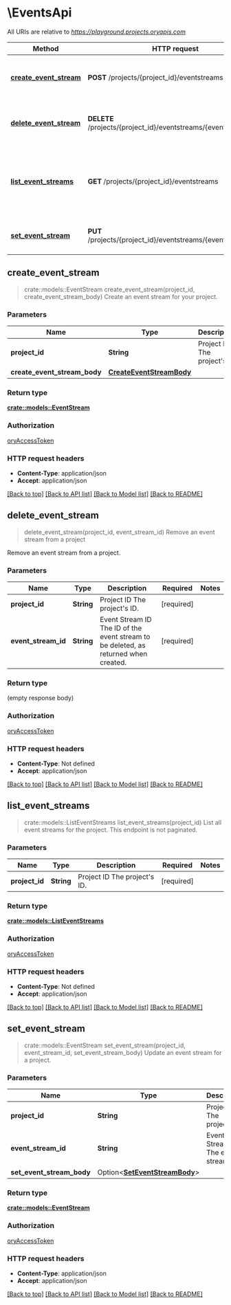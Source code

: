 # \EventsApi

All URIs are relative to *https://playground.projects.oryapis.com*

Method | HTTP request | Description
------------- | ------------- | -------------
[**create_event_stream**](EventsApi.md#create_event_stream) | **POST** /projects/{project_id}/eventstreams | Create an event stream for your project.
[**delete_event_stream**](EventsApi.md#delete_event_stream) | **DELETE** /projects/{project_id}/eventstreams/{event_stream_id} | Remove an event stream from a project
[**list_event_streams**](EventsApi.md#list_event_streams) | **GET** /projects/{project_id}/eventstreams | List all event streams for the project. This endpoint is not paginated.
[**set_event_stream**](EventsApi.md#set_event_stream) | **PUT** /projects/{project_id}/eventstreams/{event_stream_id} | Update an event stream for a project.



## create_event_stream

> crate::models::EventStream create_event_stream(project_id, create_event_stream_body)
Create an event stream for your project.

### Parameters


Name | Type | Description  | Required | Notes
------------- | ------------- | ------------- | ------------- | -------------
**project_id** | **String** | Project ID  The project's ID. | [required] |
**create_event_stream_body** | [**CreateEventStreamBody**](CreateEventStreamBody.md) |  | [required] |

### Return type

[**crate::models::EventStream**](eventStream.md)

### Authorization

[oryAccessToken](../README.md#oryAccessToken)

### HTTP request headers

- **Content-Type**: application/json
- **Accept**: application/json

[[Back to top]](#) [[Back to API list]](../README.md#documentation-for-api-endpoints) [[Back to Model list]](../README.md#documentation-for-models) [[Back to README]](../README.md)


## delete_event_stream

> delete_event_stream(project_id, event_stream_id)
Remove an event stream from a project

Remove an event stream from a project.

### Parameters


Name | Type | Description  | Required | Notes
------------- | ------------- | ------------- | ------------- | -------------
**project_id** | **String** | Project ID  The project's ID. | [required] |
**event_stream_id** | **String** | Event Stream ID  The ID of the event stream to be deleted, as returned when created. | [required] |

### Return type

 (empty response body)

### Authorization

[oryAccessToken](../README.md#oryAccessToken)

### HTTP request headers

- **Content-Type**: Not defined
- **Accept**: application/json

[[Back to top]](#) [[Back to API list]](../README.md#documentation-for-api-endpoints) [[Back to Model list]](../README.md#documentation-for-models) [[Back to README]](../README.md)


## list_event_streams

> crate::models::ListEventStreams list_event_streams(project_id)
List all event streams for the project. This endpoint is not paginated.

### Parameters


Name | Type | Description  | Required | Notes
------------- | ------------- | ------------- | ------------- | -------------
**project_id** | **String** | Project ID  The project's ID. | [required] |

### Return type

[**crate::models::ListEventStreams**](listEventStreams.md)

### Authorization

[oryAccessToken](../README.md#oryAccessToken)

### HTTP request headers

- **Content-Type**: Not defined
- **Accept**: application/json

[[Back to top]](#) [[Back to API list]](../README.md#documentation-for-api-endpoints) [[Back to Model list]](../README.md#documentation-for-models) [[Back to README]](../README.md)


## set_event_stream

> crate::models::EventStream set_event_stream(project_id, event_stream_id, set_event_stream_body)
Update an event stream for a project.

### Parameters


Name | Type | Description  | Required | Notes
------------- | ------------- | ------------- | ------------- | -------------
**project_id** | **String** | Project ID  The project's ID. | [required] |
**event_stream_id** | **String** | Event Stream ID  The event stream's ID. | [required] |
**set_event_stream_body** | Option<[**SetEventStreamBody**](SetEventStreamBody.md)> |  |  |

### Return type

[**crate::models::EventStream**](eventStream.md)

### Authorization

[oryAccessToken](../README.md#oryAccessToken)

### HTTP request headers

- **Content-Type**: application/json
- **Accept**: application/json

[[Back to top]](#) [[Back to API list]](../README.md#documentation-for-api-endpoints) [[Back to Model list]](../README.md#documentation-for-models) [[Back to README]](../README.md)

